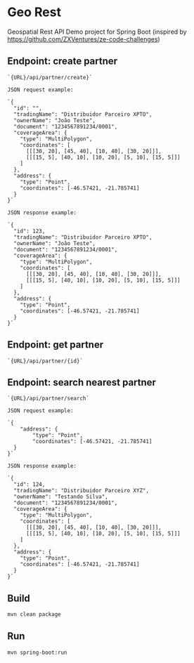 # Geo Rest
Geospatial Rest API Demo project for Spring Boot 
(inspired by https://github.com/ZXVentures/ze-code-challenges)
	
## Endpoint: create partner

	`{URL}/api/partner/create}`
	
	JSON request example:
	
	`{
	  "id": "", 
	  "tradingName": "Distribuidor Parceiro XPTO",
	  "ownerName": "João Teste",
	  "document": "1234567891234/0001",
	  "coverageArea": { 
	    "type": "MultiPolygon", 
	    "coordinates": [
	      [[[30, 20], [45, 40], [10, 40], [30, 20]]], 
	      [[[15, 5], [40, 10], [10, 20], [5, 10], [15, 5]]]
	    ]
	  },
	  "address": { 
	    "type": "Point",
	    "coordinates": [-46.57421, -21.785741]
	  }
	}`
	
	JSON response example:
	
	`{
	  "id": 123, 
	  "tradingName": "Distribuidor Parceiro XPTO",
	  "ownerName": "João Teste",
	  "document": "1234567891234/0001",
	  "coverageArea": { 
	    "type": "MultiPolygon", 
	    "coordinates": [
	      [[[30, 20], [45, 40], [10, 40], [30, 20]]], 
	      [[[15, 5], [40, 10], [10, 20], [5, 10], [15, 5]]]
	    ]
	  },
	  "address": { 
	    "type": "Point",
	    "coordinates": [-46.57421, -21.785741]
	  }
	}`

## Endpoint: get partner

	`{URL}/api/partner/{id}`	
	
## Endpoint: search nearest partner

	`{URL}/api/partner/search`	
	
	JSON request example:
	
	`{
    	"address": { 
	    	"type": "Point",
	    	"coordinates": [-46.57421, -21.785741]
	  }
	}`
	
	JSON response example:
	
	`{
	  "id": 124, 
	  "tradingName": "Distribuidor Parceiro XYZ",
	  "ownerName": "Testando Silva",
	  "document": "1234567891234/0001",
	  "coverageArea": { 
	    "type": "MultiPolygon", 
	    "coordinates": [
	      [[[30, 20], [45, 40], [10, 40], [30, 20]]], 
	      [[[15, 5], [40, 10], [10, 20], [5, 10], [15, 5]]]
	    ]
	  },
	  "address": { 
	    "type": "Point",
	    "coordinates": [-46.57421, -21.785741]
	  }
	}`

## Build
```bash
mvn clean package
```

## Run
```bash
mvn spring-boot:run
```
